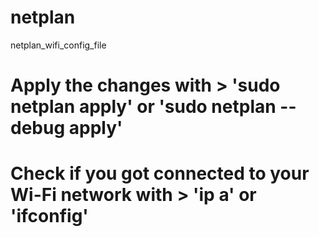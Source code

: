 # netplan

netplan_wifi_config_file

# Apply the changes with > 'sudo netplan apply' or 'sudo netplan --debug apply'

# Check if you got connected to your Wi-Fi network with > 'ip a' or 'ifconfig'
